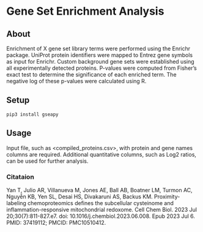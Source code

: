 # Gene Set Enrichment Analysis

## About
Enrichment of X gene set library terms were performed using the Enrichr package. UniProt protein identifiers were mapped to Entrez gene symbols as input for Enrichr. Custom background gene sets were established using all experimentally detected proteins. P-values were computed from Fisher’s exact test to determine the significance of each enriched term. The negative log of these p-values were calculated using R. 

## Setup
```
pip3 install gseapy
```

## Usage
Input file, such as <compiled_proteins.csv>, with protein and gene names columns are required. Additional quantitative columns, such as Log2 ratios, can be used for further analysis.

### Citataion
Yan T, Julio AR, Villanueva M, Jones AE, Ball AB, Boatner LM, Turmon AC, Nguyễn KB, Yen SL, Desai HS, Divakaruni AS, Backus KM. Proximity-labeling chemoproteomics defines the subcellular cysteinome and inflammation-responsive mitochondrial redoxome. Cell Chem Biol. 2023 Jul 20;30(7):811-827.e7. doi: 10.1016/j.chembiol.2023.06.008. Epub 2023 Jul 6. PMID: 37419112; PMCID: PMC10510412.
